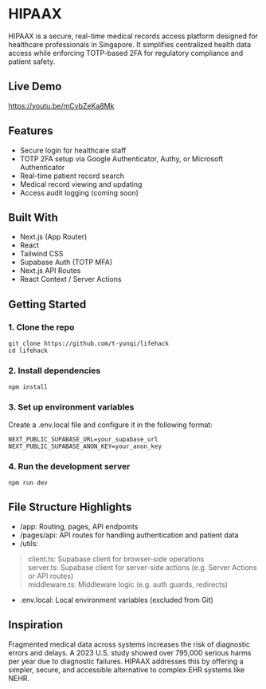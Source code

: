 
# HIPAAX

HIPAAX is a secure, real-time medical records access platform designed for healthcare professionals in Singapore. It simplifies centralized health data access while enforcing TOTP-based 2FA for regulatory compliance and patient safety.

## Live Demo
https://youtu.be/mCvbZeKa8Mk

## Features

- Secure login for healthcare staff
- TOTP 2FA setup via Google Authenticator, Authy, or Microsoft Authenticator
- Real-time patient record search
- Medical record viewing and updating
- Access audit logging (coming soon)

## Built With

- Next.js (App Router)
- React
- Tailwind CSS
- Supabase Auth (TOTP MFA)
- Next.js API Routes
- React Context / Server Actions

## Getting Started

### 1. Clone the repo

```
git clone https://github.com/t-yunqi/lifehack
cd lifehack
```

### 2. Install dependencies

```
npm install
```

### 3. Set up environment variables

Create a .env.local file and configure it in the following format:

```
NEXT_PUBLIC_SUPABASE_URL=your_supabase_url
NEXT_PUBLIC_SUPABASE_ANON_KEY=your_anon_key
```

### 4. Run the development server

```
npm run dev
```

## File Structure Highlights

- /app: Routing, pages, API endpoints
- /pages/api: API routes for handling authentication and patient data  
- /utils:
> client.ts: Supabase client for browser-side operations  
> server.ts: Supabase client for server-side actions (e.g. Server Actions or API routes)  
> middleware.ts: Middleware logic (e.g. auth guards, redirects)
- .env.local: Local environment variables (excluded from Git)


## Inspiration

Fragmented medical data across systems increases the risk of diagnostic errors and delays. A 2023 U.S. study showed over 795,000 serious harms per year due to diagnostic failures. HIPAAX addresses this by offering a simpler, secure, and accessible alternative to complex EHR systems like NEHR.

